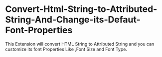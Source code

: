 # Convert-Html-String-to-Attributed-String-And-Change-its-Defaut-Font-Properties
This Extension will convert HTML String to Attributed String and you can customize its font Properties Like ,Font Size and Font Type.

